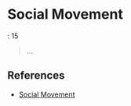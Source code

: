# Social Movement

: 15

> …
> 

## References

- [Social Movement](https://en.wikipedia.org/wiki/Social_movement)